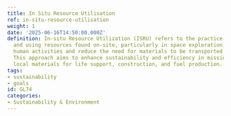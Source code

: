```yaml
---
title: In Situ Resource Utilisation
ref: in-situ-resource-utilisation
weight: 1
date: '2025-06-16T14:50:00.000Z'
definition: In-situ Resource Utilization (ISRU) refers to the practice of harnessing
  and using resources found on-site, particularly in space exploration, to support
  human activities and reduce the need for materials to be transported from Earth.
  This approach aims to enhance sustainability and efficiency in missions by utilizing
  local materials for life support, construction, and fuel production.
tags:
- sustainability
- goals
id: GL74
categories:
- Sustainability & Environment
---
```


